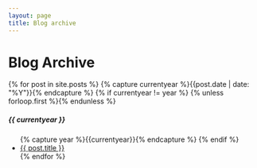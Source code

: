 ```yaml
---
layout: page
title: Blog archive
---
```


<div class="page-content wc-container">
	<div class="post">
		<h1>Blog Archive</h1>  
		{% for post in site.posts %}
			{% capture currentyear %}{{post.date | date: "%Y"}}{% endcapture %}
			{% if currentyear != year %}
				{% unless forloop.first %}</ul>{% endunless %}
					<h5>{{ currentyear }}</h5>
					<ul class="posts">
					{% capture year %}{{currentyear}}{% endcapture %} 
				{% endif %}
			<li><a href="{{ post.url | prepend: site.baseurl | prepend: site.url}}">{{ post.title }}</a></li>
	{% endfor %}
	<!--
	</div>
</div>
-->
